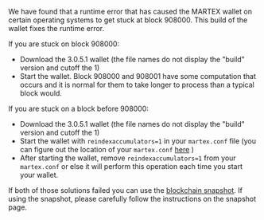 We have found that a runtime error that has caused the MARTEX wallet on certain operating systems to get stuck at block 908000. This build of the wallet fixes the runtime error.

If you are stuck on block 908000:
- Download the 3.0.5.1 wallet (the file names do not display the "build" version and cutoff the 1)
- Start the wallet. Block 908000 and 908001 have some computation that occurs and it is normal for them to take longer to process than a typical block would.

If you are stuck on a block before 908000:
- Download the 3.0.5.1 wallet (the file names do not display the "build" version and cutoff the 1)
- Start the wallet with `reindexaccumulators=1` in your `martex.conf` file (you can figure out the location of your `martex.conf` [here](https://martex.freshdesk.com/support/solutions/articles/30000004664-where-are-my-wallet-dat-blockchain-and-configuration-conf-files-located-) )
- After starting the wallet, remove `reindexaccumulators=1` from your `martex.conf` or else it will perform this operation each time you start your wallet.

If both of those solutions failed you can use the [blockchain snapshot](http://178.254.23.111/~pub/MARTEX/Daily-Snapshots-Html/MARTEX-Daily-Snapshots.html). If using the snapshot, please carefully follow the instructions on the snapshot page.